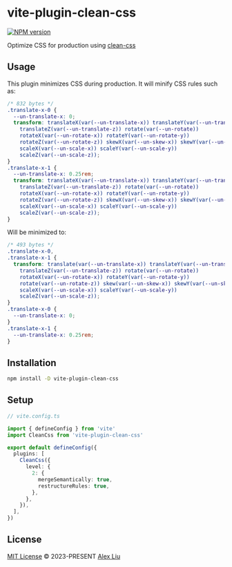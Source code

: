 # vite-plugin-clean-css

[![NPM version](https://img.shields.io/npm/v/vite-plugin-clean-css?color=34A88C&label=)](https://www.npmjs.com/package/vite-plugin-clean-css)

Optimize CSS for production using [clean-css](https://github.com/clean-css/clean-css)

## Usage

This plugin minimizes CSS during production. It will minify CSS rules such as:

```css
/* 832 bytes */
.translate-x-0 {
  --un-translate-x: 0;
  transform: translateX(var(--un-translate-x)) translateY(var(--un-translate-y))
    translateZ(var(--un-translate-z)) rotate(var(--un-rotate))
    rotateX(var(--un-rotate-x)) rotateY(var(--un-rotate-y))
    rotateZ(var(--un-rotate-z)) skewX(var(--un-skew-x)) skewY(var(--un-skew-y))
    scaleX(var(--un-scale-x)) scaleY(var(--un-scale-y))
    scaleZ(var(--un-scale-z));
}
.translate-x-1 {
  --un-translate-x: 0.25rem;
  transform: translateX(var(--un-translate-x)) translateY(var(--un-translate-y))
    translateZ(var(--un-translate-z)) rotate(var(--un-rotate))
    rotateX(var(--un-rotate-x)) rotateY(var(--un-rotate-y))
    rotateZ(var(--un-rotate-z)) skewX(var(--un-skew-x)) skewY(var(--un-skew-y))
    scaleX(var(--un-scale-x)) scaleY(var(--un-scale-y))
    scaleZ(var(--un-scale-z));
}
```

Will be minimized to:

```css
/* 493 bytes */
.translate-x-0,
.translate-x-1 {
  transform: translate(var(--un-translate-x)) translateY(var(--un-translate-y))
    translateZ(var(--un-translate-z)) rotate(var(--un-rotate))
    rotateX(var(--un-rotate-x)) rotateY(var(--un-rotate-y))
    rotate(var(--un-rotate-z)) skew(var(--un-skew-x)) skewY(var(--un-skew-y))
    scaleX(var(--un-scale-x)) scaleY(var(--un-scale-y))
    scaleZ(var(--un-scale-z));
}
.translate-x-0 {
  --un-translate-x: 0;
}
.translate-x-1 {
  --un-translate-x: 0.25rem;
}
```

## Installation

```bash
npm install -D vite-plugin-clean-css
```

## Setup
  
```ts
// vite.config.ts

import { defineConfig } from 'vite'
import CleanCss from 'vite-plugin-clean-css'

export default defineConfig({
  plugins: [
    CleanCss({
      level: {
        2: {
          mergeSemantically: true,
          restructureRules: true,
        },
      },
    }),
  ],
})
```

## License

[MIT License](https://github.com/Mini-ghost/vite-plugin-clean-css/blob/main/LICENSE) © 2023-PRESENT [Alex Liu](https://github.com/Mini-ghost)
